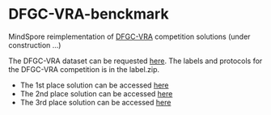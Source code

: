 # DFGC-VRA-benckmark
MindSpore reimplementation of [DFGC-VRA](https://codalab.lisn.upsaclay.fr/competitions/10754) competition solutions (under construction ...)

The DFGC-VRA dataset can be requested [here](https://github.com/NiCE-X/DFGC-2022). The labels and protocols for the DFGC-VRA competition is in the label.zip.

* The 1st place solution can be accessed [here](https://openi.pcl.ac.cn/AsadaYouko/DFGC2023-1st/src/branch/master)
* The 2nd place solution can be accessed [here](https://openi.pcl.ac.cn/AsadaYouko/DFGC2023-2nd/src/branch/master)
* The 3rd place solution can be accessed [here](https://git.openi.org.cn/AsadaYouko/DFGC2023-3rd)
